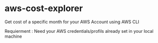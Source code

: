 # aws-cost-explorer

Get cost of a specific month for your AWS Account using AWS CLI

Requierment : Need your AWS credentials/profils already set in your local machine 
